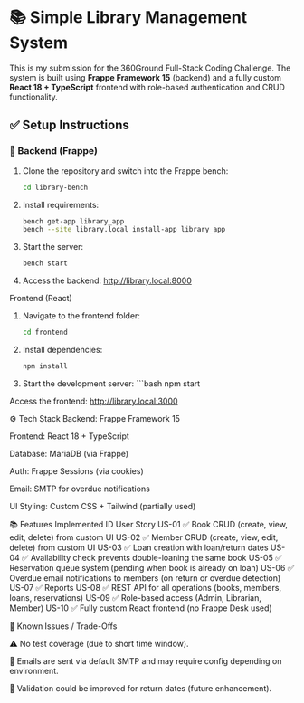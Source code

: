 # 📚 Simple Library Management System

This is my submission for the 360Ground Full-Stack Coding Challenge. The system is built using **Frappe Framework 15** (backend) and a fully custom **React 18 + TypeScript** frontend with role-based authentication and CRUD functionality.

## ✅ Setup Instructions

### 🔧 Backend (Frappe)

1. Clone the repository and switch into the Frappe bench:
   ```bash
   cd library-bench

2. Install requirements:
      ```bash
   bench get-app library_app
   bench --site library.local install-app library_app

3.   Start the server:
       ```bash
      bench start

4.  Access the backend:
http://library.local:8000

  Frontend (React)
1.  Navigate to the frontend folder:
      ```bash
     cd frontend

2.  Install dependencies:
     ```bash
     npm install

3.  Start the development server:
         ```bash
           npm start

Access the frontend:
http://library.local:3000



⚙️ Tech Stack
Backend: Frappe Framework 15

Frontend: React 18 + TypeScript

Database: MariaDB (via Frappe)

Auth: Frappe Sessions (via cookies)

Email: SMTP for overdue notifications

UI Styling: Custom CSS + Tailwind (partially used)

📚 Features Implemented
ID	User Story
US-01	✅ Book CRUD (create, view, edit, delete) from custom UI
US-02	✅ Member CRUD (create, view, edit, delete) from custom UI
US-03	✅ Loan creation with loan/return dates
US-04	✅ Availability check prevents double-loaning the same book
US-05	✅ Reservation queue system (pending when book is already on loan)
US-06	✅ Overdue email notifications to members (on return or overdue detection)
US-07	✅ Reports
US-08	✅ REST API for all operations (books, members, loans, reservations)
US-09	✅ Role-based access (Admin, Librarian, Member)
US-10	✅ Fully custom React frontend (no Frappe Desk used)

🧪 Known Issues / Trade-Offs


⚠️ No test coverage (due to short time window).

📩 Emails are sent via default SMTP and may require config depending on environment.

📆 Validation could be improved for return dates (future enhancement).
